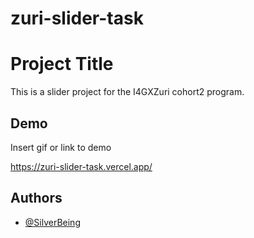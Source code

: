 # zuri-slider-task

# Project Title

This is a slider project for the I4GXZuri cohort2 program. 


## Demo

Insert gif or link to demo

https://zuri-slider-task.vercel.app/
## Authors

- [@SilverBeing](https://github.com/SilverBeing)

